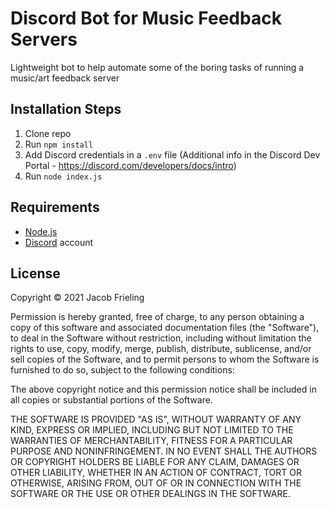 # Discord Bot for Music Feedback Servers

Lightweight bot to help automate some of the boring tasks of running a  music/art feedback server

## Installation Steps
1. Clone repo
2. Run `npm install`
3. Add Discord credentials in a `.env` file (Additional info in the Discord Dev Portal - https://discord.com/developers/docs/intro)
3. Run `node index.js`
## Requirements

- [Node.js](http://nodejs.org/)
- [Discord](https://discordapp.com/) account
## License

Copyright © 2021 Jacob Frieling

Permission is hereby granted, free of charge, to any person obtaining a copy of this software and associated documentation files (the "Software"), to deal in the Software without restriction, including without limitation the rights to use, copy, modify, merge, publish, distribute, sublicense, and/or sell copies of the Software, and to permit persons to whom the Software is furnished to do so, subject to the following conditions:

The above copyright notice and this permission notice shall be included in all copies or substantial portions of the Software.

THE SOFTWARE IS PROVIDED "AS IS", WITHOUT WARRANTY OF ANY KIND, EXPRESS OR IMPLIED, INCLUDING BUT NOT LIMITED TO THE WARRANTIES OF MERCHANTABILITY, FITNESS FOR A PARTICULAR PURPOSE AND NONINFRINGEMENT. IN NO EVENT SHALL THE AUTHORS OR COPYRIGHT HOLDERS BE LIABLE FOR ANY CLAIM, DAMAGES OR OTHER LIABILITY, WHETHER IN AN ACTION OF CONTRACT, TORT OR OTHERWISE, ARISING FROM, OUT OF OR IN CONNECTION WITH THE SOFTWARE OR THE USE OR OTHER DEALINGS IN THE SOFTWARE.
